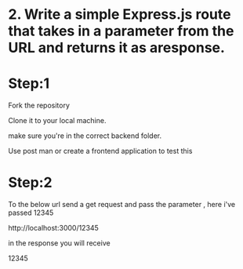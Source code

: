 # 2. Write a simple Express.js route that takes in a parameter from the URL and returns it as aresponse.

# Step:1
Fork the repository

Clone it to your local machine.

make sure you're in the correct backend folder.

Use post man or create a frontend application to test this

# Step:2 
To the below url send a get request and pass the parameter , here i've passed 12345

http://localhost:3000/12345

in the response you will receive 

12345
